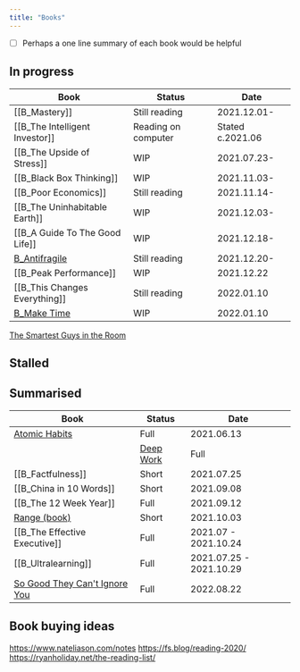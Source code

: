 ```yaml
---
title: "Books"
---
```


- [ ] Perhaps a one line summary of each book would be helpful

## In progress
| Book                           | Status              | Date             |
| ------------------------------ | ------------------- | ---------------- |
| [[B_Mastery]]                  | Still reading       | 2021.12.01-      |
| [[B_The Intelligent Investor]] | Reading on computer | Stated c.2021.06 |
| [[B_The Upside of Stress]]     | WIP                 | 2021.07.23-      |
| [[B_Black Box Thinking]]       | WIP                 | 2021.11.03-      |
| [[B_Poor Economics]]           | Still reading       | 2021.11.14-      |
| [[B_The Uninhabitable Earth]]  | WIP                 | 2021.12.03-      |
| [[B_A Guide To The Good Life]] | WIP                 | 2021.12.18-      |
| [B_Antifragile](notes/B_Antifragile.md)             | Still reading       | 2021.12.20-      |
| [[B_Peak Performance]]         | WIP                 | 2021.12.22       |
| [[B_This Changes Everything]]  | Still reading       | 2022.01.10       |
|[B_Make Time](notes/B_Make%20Time.md)                | WIP                 | 2022.01.10       | 
[The Smartest Guys in the Room](notes/The%20Smartest%20Guys%20in%20the%20Room.md)

## Stalled 


## Summarised
| Book                          | Status | Date                    |
| ----------------------------- | ------ | ----------------------- |
| [Atomic Habits](notes/B_Atomic%20Habits.md)      | Full   | 2021.06.13              |
	| [Deep Work](notes/B_Deep%20Work.md)              | Full   | 2021.07.01              |
| [[B_Factfulness]]             | Short  | 2021.07.25              |
| [[B_China in 10 Words]]       | Short  | 2021.09.08              |
| [[B_The 12 Week Year]]        | Full   | 2021.09.12              |
| [Range (book)](notes/B_Range.md)                | Short  | 2021.10.03              |
| [[B_The Effective Executive]] | Full   | 2021.07 - 2021.10.24    |
| [[B_Ultralearning]]           | Full   | 2021.07.25 - 2021.10.29 |
 | [So Good They Can't Ignore You](notes/B_So%20Good%20They%20Can't%20Ignore%20You.md) | Full | 2022.08.22 | 
 
## Book buying ideas
https://www.nateliason.com/notes
https://fs.blog/reading-2020/
https://ryanholiday.net/the-reading-list/